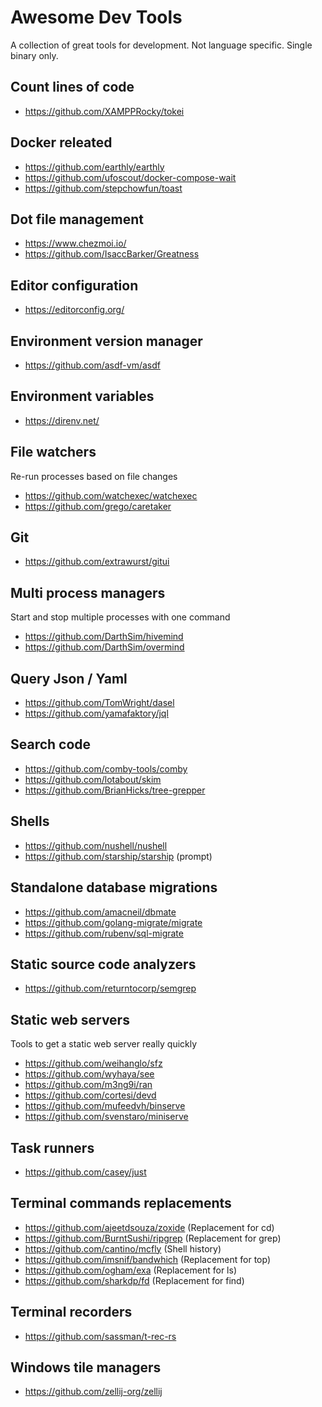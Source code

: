 # Awesome Dev Tools

A collection of great tools for development.
Not language specific. Single binary only.

## Count lines of code

- https://github.com/XAMPPRocky/tokei

## Docker releated

- https://github.com/earthly/earthly
- https://github.com/ufoscout/docker-compose-wait
- https://github.com/stepchowfun/toast

## Dot file management

- https://www.chezmoi.io/
- https://github.com/IsaccBarker/Greatness

## Editor configuration

- https://editorconfig.org/

## Environment version manager

- https://github.com/asdf-vm/asdf

## Environment variables

- https://direnv.net/

## File watchers

Re-run processes based on file changes

- https://github.com/watchexec/watchexec
- https://github.com/grego/caretaker

## Git

- https://github.com/extrawurst/gitui

## Multi process managers

Start and stop multiple processes with one command

- https://github.com/DarthSim/hivemind
- https://github.com/DarthSim/overmind

## Query Json / Yaml

- https://github.com/TomWright/dasel
- https://github.com/yamafaktory/jql

## Search code

- https://github.com/comby-tools/comby
- https://github.com/lotabout/skim
- https://github.com/BrianHicks/tree-grepper

## Shells

- https://github.com/nushell/nushell
- https://github.com/starship/starship (prompt)

## Standalone database migrations

- https://github.com/amacneil/dbmate
- https://github.com/golang-migrate/migrate
- https://github.com/rubenv/sql-migrate

## Static source code analyzers

- https://github.com/returntocorp/semgrep

## Static web servers

Tools to get a static web server really quickly

- https://github.com/weihanglo/sfz
- https://github.com/wyhaya/see
- https://github.com/m3ng9i/ran
- https://github.com/cortesi/devd
- https://github.com/mufeedvh/binserve
- https://github.com/svenstaro/miniserve

## Task runners

- https://github.com/casey/just

## Terminal commands replacements

- https://github.com/ajeetdsouza/zoxide (Replacement for cd)
- https://github.com/BurntSushi/ripgrep (Replacement for grep)
- https://github.com/cantino/mcfly (Shell history)
- https://github.com/imsnif/bandwhich (Replacement for top)
- https://github.com/ogham/exa (Replacement for ls)
- https://github.com/sharkdp/fd (Replacement for find)

## Terminal recorders

- https://github.com/sassman/t-rec-rs

## Windows tile managers

- https://github.com/zellij-org/zellij
